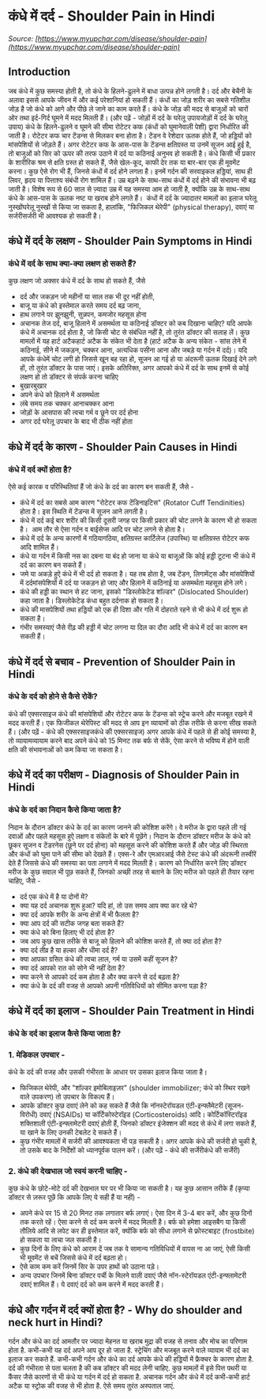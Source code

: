 # कंधे में दर्द - Shoulder Pain in Hindi
_Source: [https://www.myupchar.com/disease/shoulder-pain](https://www.myupchar.com/disease/shoulder-pain)_

## Introduction
जब कंधे में कुछ समस्या होती है, तो कंधे के हिलने-ढुलने में बाधा उत्पन्न होने लगती है। दर्द और बेचैनी के अलावा इससे आपके जीवन में और कई परेशानियां हो सकती हैं।
कंधों का जोड़ शरीर का सबसे गतिशील जोड़ है जो कंधे को आगे और पीछे ले जाने का काम करते हैं। कंधे के जोड़ की मदद से बाजुओं को चारों ओर तथा इर्द-गिर्द घूमने में मदद मिलती हैं।
(और पढ़ें - जोड़ों में दर्द के घरेलू उपायजोड़ों में दर्द के घरेलू उपाय)
कंधे के हिलने-ढुलने व घूमने की सीमा रोटेटर कफ (कंधों को घुमानेवाली पेशी) द्वारा निर्धारित की जाती है। रोटेटर कफ चार टेंडन्स से मिलकर बना होता है। टेंडन वे रेशेदार ऊतक होते हैं, जो हड्डियों को मांसपेशियों से जोड़ते हैं। अगर रोटेटर कफ के आस-पास के टेंडन्स क्षतिग्रस्त या उनमें सूजन आई हुई है, तो बाजुओं को सिर को ऊपर की तरफ उठाने में दर्द या कठिनाई अनुभव हो सकती है।
कंधे किसी भी प्रकार के शारीरिक श्रम से क्षति ग्रस्त हो सकते हैं, जैसे खेल-कूद, काफी देर तक या बार-बार एक ही मूवमेंट करना। कुछ ऐसे रोग भी हैं, जिनसे कंधों में दर्द होने लगता है। इनमें गर्दन की सरवाइकल हड्डियां, साथ ही लिवर, हृदय या पित्ताश्य संबंधी रोग शामिल हैं।
उम्र बढ़ने के साथ-साथ कंधों में दर्द होने की संभावना भी बढ़ जाती है। विशेष रूप से 60 साल से ज़्यादा उम्र में यह समस्या आम हो जाती है, क्योंकि उम्र के साथ-साथ कंधे के आस-पास के ऊतक नष्ट या खराब होने लगते हैं। 
कंधों में दर्द के ज्यादातर मामलों का इलाज घरेलू नुस्खोंघरेलू नुस्खों से किया जा सकता है, हालांकि, "फिजिकल थेरेपी" (physical therapy), दवाएं या सर्जरीसर्जरी भी आवश्यक हो सकती है।

## कंधे में दर्द के लक्षण - Shoulder Pain Symptoms in Hindi
### कंधे में दर्द के साथ क्या-क्या लक्षण हो सकते हैं?
कुछ लक्षण जो अक्सर कंधे में दर्द के साथ हो सकते हैं, जैसे
- दर्द और जकड़न जो महीनों या साल तक भी दूर नहीं होती,
- बाजू या कंधे को इस्तेमाल करते समय दर्द बढ़ जाना,
- हाथ लगाने पर झुनझुनी, सुन्नपन, कमजोर महसूस होना
- अचानक तेज दर्द, बाजू हिलाने में असमर्थता या कठिनाई
डॉक्टर को कब दिखाना चाहिए?
यदि आपके कंधे में अचानक दर्द होता है, जो किसी चोट से संबंधित नहीं है, तो तुरंत डॉक्टर की सलाह लें। कुछ मामलों में यह हार्ट अटैकहार्ट अटैक के संकेत भी देता है (हार्ट अटैक के अन्य संकेत - सांस लेने में कठिनाई, सीने में जकड़न, चक्कर आना, अत्यधिक पसीना आना और जबड़े या गर्दन में दर्द)।
यदि आपके कंधेमें चोट लगी हो जिससे खून बह रहा हो, सूजन आ गई हो या अंदरूनी ऊतक दिखाई देने लगे हों, तो तुरंत डॉक्टर के पास जाएं।
इसके अतिरिक्त, अगर आपको कंधे में दर्द के साथ इनमें से कोई लक्षण हो तो डॉक्टर से संपर्क करना चाहिए
- बुखारबुखार
- अपने कंधे को हिलाने में असमर्थता
- लंबे समय तक चक्कर आनाचक्कर आना
- जोड़ों के आसपास की त्वचा गर्म व छूने पर दर्द होना
- अगर दर्द घरेलू उपचार के बाद भी ठीक नहीं होता

## कंधे में दर्द के कारण - Shoulder Pain Causes in Hindi
### कंधे में दर्द क्यों होता है?
ऐसे कई कारक व परिस्थितियां हैं जो कंधे के दर्द का कारण बन सकती हैं, जैसे -
- कंधे में दर्द का सबसे आम कारण "रोटेटर कफ टेंडिनाइटिस" (Rotator Cuff Tendinities) होता है। इस स्थिति में टेंडन्स में सूजन आने लगती है।
- कंधे में दर्द कई बार शरीर की किसी दूसरी जगह पर किसी प्रकार की चोट लगने के कारण भी हो सकता है।  आम तौर से ऐसा गर्दन व बाईसेप्स आदि पर चोट लगने से होता है।
- कंधे में दर्द के अन्य कारणों में गठियागठिया, क्षतिग्रस्त कार्टिलेज (उपास्थि) या क्षतिग्रस्त रोटेटर कफ आदि शामिल हैं।
- कंधे या गर्दन में किसी नस का दबना या बंद हो जाना या कंधे या बाजूओं कि कोई हड्डी टूटना भी कंधे में दर्द का कारण बन सकते हैं।
- जमे या अकड़े हुऐ कंधे में भी दर्द हो सकता है। यह तब होता है, जब टेंडन, लिगामेंट्स और मांसपेशियों में दर्दमांसपेशियों में दर्द या जकड़न हो जाए और हिलाने में कठिनाई या असमर्थता महसूस होने लगे।
- कंधे की हड्डी का स्थान से हट जाना, इसको "डिस्लोकेटेड शॉल्डर" (Dislocated Shoulder) कहा जाता है। डिस्लोकेटेड कंधा बहुत दर्दनाक हो सकता है।
- कंधे की मासपेशियों तथा हड्डियों को एक ही दिशा और गति में दोहराते रहने से भी कंधे में दर्द शुरू हो सकता है।
- गंभीर समस्याएं जैसे रीढ़ की हड्डी में चोट लगना या दिल का दौरा आदि भी कंधे में दर्द का कारण बन सकती हैं।

## कंधे में दर्द से बचाव - Prevention of Shoulder Pain in Hindi
### कंधे के दर्द को होने से कैसे रोकें?
कंधे की एक्सरसाइज कंधे की मांसपेशियों और रोटेटर कफ के टेंडन्स को स्ट्रेच करने और मजबूत रखने में मदद करती हैं। एक फिजीकल थेरेपिस्ट की मदद से आप इन व्यायामों को ठीक तरीके से करना सीख सकते हैं।
(और पढ़ें - कंधे की एक्सरसाइजकंधे की एक्सरसाइज)
अगर आपके कंधे में पहले से ही कोई समस्या है, तो व्यायामव्यायाम करने बाद अपने कंधे को 15 मिनट तक बर्फ से सेकें, ऐसा करने से भविष्य में होने वाली क्षति की संभावनाओं को कम किया जा सकता है।

## कंधे में दर्द का परीक्षण - Diagnosis of Shoulder Pain in Hindi
### कंधे के दर्द का निदान कैसे किया जाता है?
निदान के दौरान डॉक्टर कंधे के दर्द का कारण जानने की कोशिश करेंगे। वे मरीज के द्वारा पहले ली गई दवाओं और पहले महसूस हुऐ लक्षण व संकेतों के बारे में पूछेंगे।
निदान के दौरान डॉक्टर मरीज के कंधे को छूकर सूजन व टेंडरनेस (छूने पर दर्द होना) को महसूस करने की कोशिश करते हैं और जोड़ की स्थिरता और कंधों को घुमा पाने की सीमा को देखते हैं।
एक्स-रे और एमआरआई जैसे टेस्ट कंधे की अंदरूनी तस्वीरें देते हैं जिससे कंधे की समस्या का पता लगाने में मदद मिलती है।
कारण को निर्धारित करने लिए डॉक्टर मरीज के कुछ सवाल भी पूछ सकते हैं, जिनको अच्छी तरह से बताने के लिए मरीज को पहले ही तैयार रहना चाहिए, जैसे -
- दर्द एक कंधे में है या दोनों में?
- क्या यह दर्द अचानक शुरू हुआ? यदि हां, तो उस समय आप क्या कर रहे थे?
- क्या दर्द आपके शरीर के अन्य क्षेत्रों में भी फैलता है?
- क्या आप दर्द की सटीक जगह बता सकते हैं?
- क्या कंधे को बिना हिलाए भी दर्द होता है?
- जब आप कुछ खास तरीके से बाजू को हिलाने की कोशिश करते हैं, तो क्या दर्द होता है?
- क्या दर्द तीव्र है या हल्का और धीमा दर्द है?
- क्या आपका ग्रसित कंधे की त्वचा लाल, गर्म या उसमें कहीं सूजन है?
- क्या दर्द आपको रात को सोने भी नहीं देता है?
- क्या करने से आपको दर्द कम होता है और क्या करने से दर्द बढ़ता है?
- क्या कंधे के दर्द की वजह से आपको अपनी गतिविधियों को सीमित करना पड़ा है?

## कंधे में दर्द का इलाज - Shoulder Pain Treatment in Hindi
### कंधे के दर्द का इलाज कैसे किया जाता है?
### 1. मेडिकल उपचार -
कंधे के दर्द की वजह और उसकी गंभीरता के आधार पर उसका इलाज किया जाता है।
- फिजिकल थेरेपी, और "शॉल्डर इमोबिलाइज़र" (shoulder immobilizer; कंधे को स्थिर रखने वाले उपकरण) तो उपचार के विकल्प हैं।
- आपके डॉक्टर कुछ दवाएं लेने को कह सकते हैं जैसे कि नॉनस्टेरॉयडल एंटी-इन्फ्लैमेटरी (सूजन-विरोधी) दवाएं (NSAIDs) या कॉर्टिकोस्टेरॉइड (Corticosteroids) आदि। कोर्टिकॉस्टिरॉइड शक्तिशाली एंटी-इन्फ्लामेटरी दवाएं होती हैं, जिनको डॉक्टर इंजेक्शन की मदद से कंधे में लगा सकते हैं, या खाने के लिए उनकी टेबलेट दे सकते हैं।
- कुछ गंभीर मामलों में सर्जरी की आवश्यकता भी पड़ सकती है। अगर आपके कंधे की सर्जरी हो चुकी है, तो उसके बाद के निर्देशों को ध्यानपूर्वक पालन करें।
(और पढ़ें - कंधे की सर्जेरीकंधे की सर्जेरी)
### 2. कंधे की देखभाल जो स्वयं करनी चाहिए -
कुछ कंधे के छोटे-मोटे दर्द की देखभाल घर पर भी किया जा सकती है। यह कुछ आसान तरीके हैं (कृप्या डॉक्टर से ज़रूर पूछें कि आपके लिए ये सही हैं या नहीं) -
- अपने कंधे पर 15 से 20 मिनट तक लगातार बर्फ लगाएं। ऐसा दिन में 3-4 बार करें, और कुछ दिनों तक करते रहें। ऐसा करने से दर्द कम करने में मदद मिलती है। बर्फ को हमेशा आइसबैग या किसी तौलिये आदि से लपेट कर ही इस्तेमाल करें, क्योंकि बर्फ को सीधा लगाने से फ्रोस्टबाइट (frostbite) हो सकता या त्वचा जल सकती है।
- कुछ दिनों के लिए कंधे को आराम दें जब तक वे सामान्य गतिविधियों में वापस ना आ जाएं, ऐसी किसी भी मूवमेंट से बचें जिससे कंधे में दर्द बढ़ता हो।
- ऐसे काम कम करें जिनमें सिर के उपर हाथों को उठाना पड़े।
- अन्य उपचार जिनमें बिना डॉक्टर पर्ची के मिलने वाली दवाएं जैसे नॉन-स्टेरॉयडल एंटी-इन्फ्लामेटरी दवाएं शामिल हैं। ये दवाएं दर्द को कम करने में मदद करती हैं।

## कंधे और गर्दन में दर्द क्यों होता है? - Why do shoulder and neck hurt in Hindi?
गर्दन और कंधे का दर्द आमतौर पर ज्यादा मेहनत या खराब मुद्रा की वजह से तनाव और मोच का परिणाम होता है. कभी-कभी यह दर्द अपने आप दूर हो जाता है. स्ट्रेचिंग और मजबूत करने वाले व्यायाम भी दर्द का इलाज कर सकते हैं.
कभी-कभी गर्दन और कंधे का दर्द आपके कंधे की हड्डियों में फ्रैक्चर के कारण होता है. दर्द की गंभीरता से पता चलता है की कब डॉक्टर की मदद लेनी चाहिए.
कुछ मामलों में इसे पित्त पथरी या कैंसर जैसे कारणों से भी कंधे या गर्दन में दर्द हो सकता है. अचानक गर्दन और कंधे में दर्द कभी-कभी हार्ट अटैक या स्ट्रोक की वजह से भी होता है. ऐसे समय तुरंत अस्पताल जाएं.

